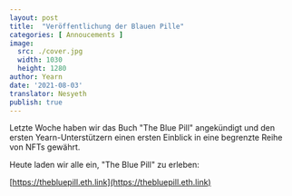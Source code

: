```yaml
---
layout: post
title:  "Veröffentlichung der Blauen Pille"
categories: [ Annoucements ]
image:
  src: ./cover.jpg
  width: 1030
  height: 1280
author: Yearn
date: '2021-08-03'
translator: Nesyeth
publish: true
---
```


Letzte Woche haben wir das Buch "The Blue Pill" angekündigt und den ersten Yearn-Unterstützern einen ersten Einblick in eine begrenzte Reihe von NFTs gewährt.

Heute laden wir alle ein, "The Blue Pill" zu erleben:

[https://thebluepill.eth.link](https://thebluepill.eth.link)
